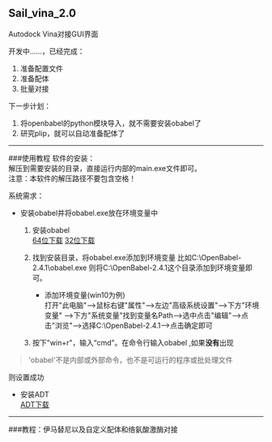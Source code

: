 ## Sail_vina_2.0
Autodock Vina对接GUI界面

开发中……，已经完成：
1. 准备配置文件
2. 准备配体
3. 批量对接  

下一步计划：  
1. 将openbabel的python模块导入，就不需要安装obabel了
2. 研究plip，就可以自动准备配体了

---
###使用教程
软件的安装：  
解压到需要安装的目录，直接运行内部的main.exe文件即可。  
注意：本软件的解压路径不要包含空格！
  
系统需求：  
- 安装obabel并将obabel.exe放在环境变量中
    1. 安装obabel  
        [64位下载](https://sourceforge.net/projects/openbabel/files/openbabel/2.4.1/OpenBabel-2.4.1.exe/download)
        [32位下载](https://sourceforge.net/projects/openbabel/files/openbabel/2.4.1/OpenBabel-2.4.1-x86.exe/download)
    2. 找到安装目录，将obabel.exe添加到环境变量
  比如C:\OpenBabel-2.4.1\obabel.exe
  则将C:\OpenBabel-2.4.1这个目录添加到环境变量即可。  
  
        - 添加环境变量(win10为例)  
  打开"此电脑"-->鼠标右键"属性"-->左边"高级系统设置"-->下方"环境变量"
  -->下方"系统变量"找到变量名Path-->选中点击"编辑"-->点击"浏览"-->选择C:\OpenBabel-2.4.1-->点击确定即可
    3. 按下"win+r"，输入“cmd"。在命令行输入obabel
 ,如果**没有**出现  
 
 >'obabel'不是内部或外部命令，也不是可运行的程序或批处理文件

 则设置成功
  
- 安装ADT  
[ADT下载](http://mgltools.scripps.edu/downloads/downloads/tars/releases/REL1.5.6/mgltools_win32_1.5.6_Setup.exe)
---
###教程：伊马替尼以及自定义配体和络氨酸激酶对接